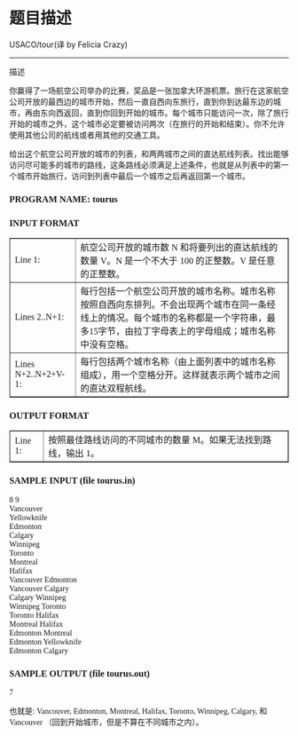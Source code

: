 # 题目描述


<div>
USACO/tour(译 by Felicia Crazy)
<hr/>
</div>
<p>
描述
</p>
<p>
你赢得了一场航空公司举办的比赛，奖品是一张加拿大环游机票。旅行在这家航空公司开放的最西边的城市开始，然后一直自西向东旅行，直到你到达最东边的城市，再由东向西返回，直到你回到开始的城市。每个城市只能访问一次，除了旅行开始的城市之外，这个城市必定要被访问两次（在旅行的开始和结束）。你不允许使用其他公司的航线或者用其他的交通工具。
</p>
<p>
给出这个航空公司开放的城市的列表，和两两城市之间的直达航线列表。找出能够访问尽可能多的城市的路线，这条路线必须满足上述条件，也就是从列表中的第一个城市开始旅行，访问到列表中最后一个城市之后再返回第一个城市。
</p>
<h3>
<span style="font-family:&#39;Times New Roman&#39;;">PROGRAM NAME: tourus</span> 
</h3>
<h3>
<span style="font-family:&#39;Times New Roman&#39;;">INPUT FORMAT</span> 
</h3>
<table border="1">
<tbody>
<tr>
<td>
<span style="font-family:&#39;Times New Roman&#39;;">Line 1:</span> 
</td>
<td>
航空公司开放的城市数 <span style="font-family:&#39;Times New Roman&#39;;">N </span>和将要列出的直达航线的数量 <span style="font-family:&#39;Times New Roman&#39;;">V</span>。<span style="font-family:&#39;Times New Roman&#39;;">N </span>是一个不大于 <span style="font-family:&#39;Times New Roman&#39;;">100 </span>的正整数。<span style="font-family:&#39;Times New Roman&#39;;">V </span>是任意的正整数。
</td>
</tr>
<tr>
<td>
<span style="font-family:&#39;Times New Roman&#39;;">Lines 2..N+1:</span> 
</td>
<td>
每行包括一个航空公司开放的城市名称。城市名称按照自西向东排列。不会出现两个城市在同一条经线上的情况。每个城市的名称都是一个字符串，最多<span style="font-family:&#39;Times New Roman&#39;;">15</span>字节，由拉丁字母表上的字母组成；城市名称中没有空格。
</td>
</tr>
<tr>
<td>
<span style="font-family:&#39;Times New Roman&#39;;">Lines N+2..N+2+V-1:</span> 
</td>
<td>
每行包括两个城市名称（由上面列表中的城市名称组成），用一个空格分开。这样就表示两个城市之间的直达双程航线。
</td>
</tr>
</tbody>
</table>
<h3>
<span style="font-family:&#39;Times New Roman&#39;;">OUTPUT FORMAT</span> 
</h3>
<table border="1">
<tbody>
<tr>
<td>
<span style="font-family:&#39;Times New Roman&#39;;">Line 1:</span> 
</td>
<td>
按照最佳路线访问的不同城市的数量 <span style="font-family:&#39;Times New Roman&#39;;">M</span>。如果无法找到路线，输出 <span style="font-family:&#39;Times New Roman&#39;;">1</span>。
</td>
</tr>
</tbody>
</table>
<h3>
<span style="font-family:&#39;Times New Roman&#39;;">SAMPLE INPUT (file tourus.in)</span> 
</h3>
<pre><span style="font-family:&#39;Times New Roman&#39;;">8 9	
Vancouver		
Yellowknife	
Edmonton
Calgary
Winnipeg
Toronto	
Montreal
Halifax	
Vancouver Edmonton
Vancouver Calgary	
Calgary Winnipeg
Winnipeg Toronto
Toronto Halifax
Montreal Halifax
Edmonton Montreal
Edmonton Yellowknife
Edmonton Calgary</span></pre>
<h3>
<span style="font-family:&#39;Times New Roman&#39;;">SAMPLE OUTPUT (file tourus.out)</span> 
</h3>
<pre><span style="font-family:&#39;Times New Roman&#39;;">7</span></pre>
<p>
也就是<span style="font-family:&#39;Times New Roman&#39;;">: Vancouver, Edmonton, Montreal, Halifax, Toronto, Winnipeg, Calgary, </span>和 <span style="font-family:&#39;Times New Roman&#39;;">Vancouver </span>（回到开始城市，但是不算在不同城市之内）。
</p>
<p>
 
</p>
